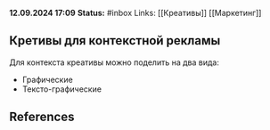**12.09.2024 17:09**
**Status:** #inbox 
Links: [[Креативы]] [[Маркетинг]]

## Кретивы для контекстной рекламы

Для контекста креативы можно поделить на два вида:
- Графические
- Тексто-графические



## References
 
